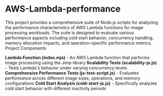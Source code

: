 # AWS-Lambda-performance

This project provides a comprehensive suite of Node.js scripts for analyzing the performance characteristics of AWS Lambda functions for image processing workloads. The suite is designed to evaluate various performance aspects including cold start behavior, concurrency handling, memory allocation impacts, and operation-specific performance metrics.
Project Components

**Lambda Function (index.mjs)** - An AWS Lambda function that performs image processing using the Jimp library
**Scalability Tests (scalability-js.js)** - Tests Lambda's behavior under varying concurrency levels
**Comprehensive Performance Tests (js-test-script.js)** - Evaluates performance across different image sizes, operations, and memory configurations
**Cold Start Analysis (cold-start-js.js)** - Specifically analyzes cold start behavior with different inactivity periods
